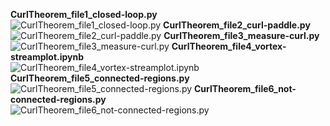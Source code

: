 **CurlTheorem_file1_closed-loop.py** <br>
![CurlTheorem_file1_closed-loop.py](CurlTheorem_file1_closed-loop.gif)
**CurlTheorem_file2_curl-paddle.py** <br>
![CurlTheorem_file2_curl-paddle.py](CurlTheorem_file2_curl-paddle.gif)
**CurlTheorem_file3_measure-curl.py** <br>
![CurlTheorem_file3_measure-curl.py](CurlTheorem_file3_measure-curl.gif)
**CurlTheorem_file4_vortex-streamplot.ipynb** <br>
![CurlTheorem_file4_vortex-streamplot.ipynb](CurlTheorem_file4_vortex-streamplot.png)
**CurlTheorem_file5_connected-regions.py** <br>
![CurlTheorem_file5_connected-regions.py](CurlTheorem_file5_connected-regions.gif)
**CurlTheorem_file6_not-connected-regions.py** <br>
![CurlTheorem_file6_not-connected-regions.py](CurlTheorem_file6_not-connected-regions.gif)

